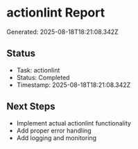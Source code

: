 # actionlint Report

Generated: 2025-08-18T18:21:08.342Z

## Status
- Task: actionlint
- Status: Completed
- Timestamp: 2025-08-18T18:21:08.342Z

## Next Steps
- Implement actual actionlint functionality
- Add proper error handling
- Add logging and monitoring
